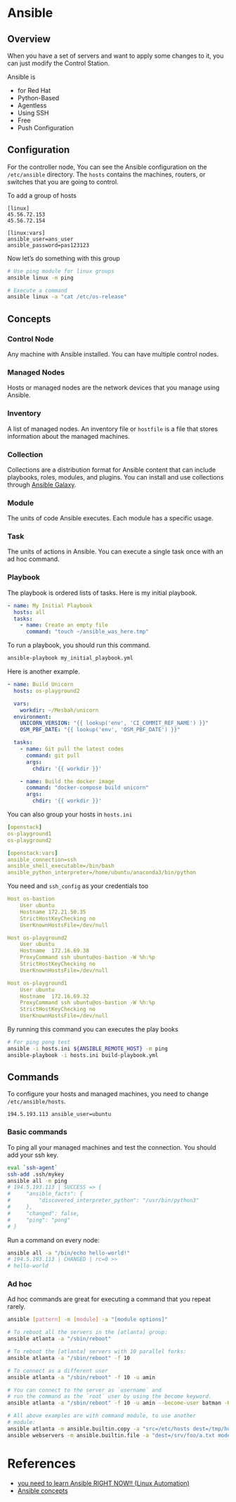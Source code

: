 # Ansible

## Overview

When you have a set of servers and want to apply some changes to it, you can just modify the Control Station.

Ansible is

- for Red Hat
- Python-Based
- Agentless
- Using SSH
- Free
- Push Configuration

## Configuration

For the controller node, You can see the Ansible configuration on the `/etc/ansible` directory. The `hosts` contains the machines, routers, or switches that you are going to control.

To add a group of hosts

```plain
[linux]
45.56.72.153
45.56.72.154

[linux:vars]
ansible_user=ans_user
ansible_password=pas123123
```

Now let’s do something with this group

```bash
# Use ping module for linux groups
ansible linux -m ping

# Execute a command
ansible linux -a "cat /etc/os-release"
```

## Concepts

### Control Node

Any machine with Ansible installed. You can have multiple control nodes.

### Managed Nodes

Hosts or managed nodes are the network devices that you manage using Ansible.

### Inventory

A list of managed nodes. An inventory file or `hostfile` is a file that stores information about the managed machines.

### Collection

Collections are a distribution format for Ansible content that can include playbooks, roles, modules, and plugins. You can install and use collections through [Ansible Galaxy](https://galaxy.ansible.com/).

### Module

The units of code Ansible executes. Each module has a specific usage.

### Task

The units of actions in Ansible. You can execute a single task once with an ad hoc command.

### Playbook

The playbook is ordered lists of tasks. Here is my initial playbook.

```yaml
- name: My Initial Playbook
  hosts: all
  tasks:
    - name: Create an empty file
      command: "touch ~/ansible_was_here.tmp"
```

To run a playbook, you should run this command.
```bash
ansible-playbook my_initial_playbook.yml
```

Here is another example.

```yaml
- name: Build Unicorn
  hosts: os-playground2

  vars:
    workdir: ~/Mesbah/unicorn
  environment:
    UNICORN_VERSION: "{{ lookup('env', 'CI_COMMIT_REF_NAME') }}"
    OSM_PBF_DATE: "{{ lookup('env', 'OSM_PBF_DATE') }}"

  tasks:
    - name: Git pull the latest codes
      command: git pull
      args:
        chdir: '{{ workdir }}'

    - name: Build the docker image
      command: "docker-compose build unicorn"
      args:
        chdir: '{{ workdir }}'
```

You can also group your hosts in `hosts.ini`

```yaml
[openstack]
os-playground1
os-playground2

[openstack:vars]
ansible_connection=ssh
ansible_shell_executable=/bin/bash
ansible_python_interpreter=/home/ubuntu/anaconda3/bin/python
```

You need and `ssh_config` as your credentials too

```yaml
Host os-bastion
	User ubuntu
	Hostname 172.21.50.35
	StrictHostKeyChecking no
	UserKnownHostsFile=/dev/null

Host os-playground2
	User ubuntu
	Hostname  172.16.69.38
	ProxyCommand ssh ubuntu@os-bastion -W %h:%p
	StrictHostKeyChecking no
	UserKnownHostsFile=/dev/null

Host os-playground1
	User ubuntu
	Hostname  172.16.69.32
	ProxyCommand ssh ubuntu@os-bastion -W %h:%p
	StrictHostKeyChecking no
	UserKnownHostsFile=/dev/null
```

By running this command you can executes the play books

```bash
# For ping pong test
ansible -i hosts.ini ${ANSIBLE_REMOTE_HOST} -m ping
ansible-playbook -i hosts.ini build-playbook.yml
```

## Commands

To configure your hosts and managed machines, you need to change `/etc/ansible/hosts`.

```plain
194.5.193.113 ansible_user=ubuntu
```

### Basic commands

To ping all your managed machines and test the connection. You should add your ssh key.

```bash
eval `ssh-agent`
ssh-add .ssh/mykey
ansible all -m ping
# 194.5.193.113 | SUCCESS => {
#     "ansible_facts": {
#         "discovered_interpreter_python": "/usr/bin/python3"
#     },
#     "changed": false,
#     "ping": "pong"
# }
```

Run a command on every node:

```bash
ansible all -a "/bin/echo hello-world!"
# 194.5.193.113 | CHANGED | rc=0 >>
# hello-world
```

### Ad hoc

Ad hoc commands are great for executing a command that you repeat rarely.

```bash
ansible [pattern] -m [module] -a "[module options]"

# To reboot all the servers in the [atlanta] group:
ansible atlanta -a "/sbin/reboot"

# To reboot the [atlanta] servers with 10 parallel forks:
ansible atlanta -a "/sbin/reboot" -f 10

# To connect as a different user
ansible atlanta -a "/sbin/reboot" -f 10 -u amin

# You can connect to the server as `username` and 
# run the command as the `root` user by using the become keyword.
ansible atlanta -a "/sbin/reboot" -f 10 -u amin --become-user batman -K

# All above examples are with command module, to use another 
# module:
ansible atlanta -m ansible.builtin.copy -a "src=/etc/hosts dest=/tmp/hosts"
ansible webservers -m ansible.builtin.file -a "dest=/srv/foo/a.txt mode=600"
```

# References

- [you need to learn Ansible RIGHT NOW!! (Linux Automation)](https://www.youtube.com/watch?v=5hycyr-8EKs)
- [Ansible concepts](https://docs.ansible.com/ansible/latest/user_guide/basic_concepts.html#tasks)